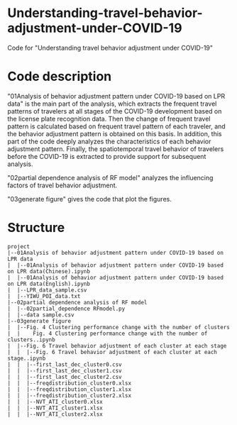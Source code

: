 # Understanding-travel-behavior-adjustment-under-COVID-19

Code for "Understanding travel behavior adjustment under COVID-19"

# Code description
"01Analysis of behavior adjustment pattern under COVID-19 based on LPR data" is the main part of the analysis, which extracts the frequent travel patterns of travelers at all stages of the COVID-19 development based on the license plate recognition data. Then the change of frequent travel pattern is calculated based on frequent travel pattern of each traveler, and the behavior adjustment pattern is obtained on this basis. In addition, this part of the code deeply analyzes the characteristics of each behavior adjustment pattern. Finally, the spatiotemporal travel behavior of travelers before the COVID-19 is extracted to provide support for subsequent analysis.

"02partial dependence analysis of RF model" analyzes the influencing factors of travel behavior adjustment.

"03generate figure" gives the code that plot the figures.

# Structure
```
project
|--01Analysis of behavior adjustment pattern under COVID-19 based on LPR data
|  |--01Analysis of behavior adjustment pattern under COVID-19 based on LPR data(Chinese).ipynb
|  |--01Analysis of behavior adjustment pattern under COVID-19 based on LPR data(English).ipynb
|  |--LPR_data_sample.csv
|  |--YIWU_POI_data.txt
|--02partial dependence analysis of RF model
|  |--02partial_dependence RFmodel.py
|  |--data sample.csv
|--03generate figure
|  |--Fig. 4 Clustering performance change with the number of clusters
|  |    Fig. 4 Clustering performance change with the number of clusters..ipynb
|  |--Fig. 6 Travel behavior adjustment of each cluster at each stage
|  |  |--Fig. 6 Travel behavior adjustment of each cluster at each stage..ipynb
|  |  |--first_last_dec_cluster0.csv
|  |  |--first_last_dec_cluster1.csv
|  |  |--first_last_dec_cluster2.csv
|  |  |--freqdistribution_cluster0.xlsx
|  |  |--freqdistribution_cluster1.xlsx
|  |  |--freqdistribution_cluster2.xlsx
|  |  |--NVT_ATI_cluster0.xlsx
|  |  |--NVT_ATI_cluster1.xlsx
|  |  |--NVT_ATI_cluster2.xlsx
```
